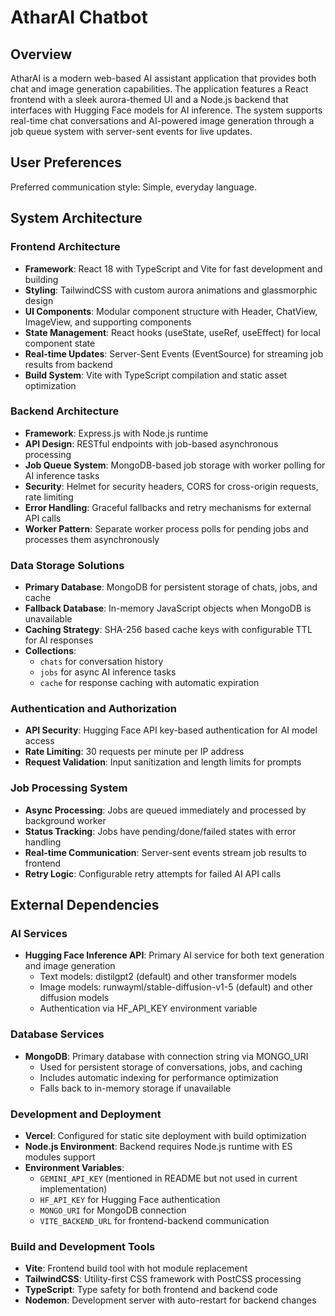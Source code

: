 # AtharAI Chatbot

## Overview

AtharAI is a modern web-based AI assistant application that provides both chat and image generation capabilities. The application features a React frontend with a sleek aurora-themed UI and a Node.js backend that interfaces with Hugging Face models for AI inference. The system supports real-time chat conversations and AI-powered image generation through a job queue system with server-sent events for live updates.

## User Preferences

Preferred communication style: Simple, everyday language.

## System Architecture

### Frontend Architecture
- **Framework**: React 18 with TypeScript and Vite for fast development and building
- **Styling**: TailwindCSS with custom aurora animations and glassmorphic design
- **UI Components**: Modular component structure with Header, ChatView, ImageView, and supporting components
- **State Management**: React hooks (useState, useRef, useEffect) for local component state
- **Real-time Updates**: Server-Sent Events (EventSource) for streaming job results from backend
- **Build System**: Vite with TypeScript compilation and static asset optimization

### Backend Architecture
- **Framework**: Express.js with Node.js runtime
- **API Design**: RESTful endpoints with job-based asynchronous processing
- **Job Queue System**: MongoDB-based job storage with worker polling for AI inference tasks
- **Security**: Helmet for security headers, CORS for cross-origin requests, rate limiting
- **Error Handling**: Graceful fallbacks and retry mechanisms for external API calls
- **Worker Pattern**: Separate worker process polls for pending jobs and processes them asynchronously

### Data Storage Solutions
- **Primary Database**: MongoDB for persistent storage of chats, jobs, and cache
- **Fallback Database**: In-memory JavaScript objects when MongoDB is unavailable
- **Caching Strategy**: SHA-256 based cache keys with configurable TTL for AI responses
- **Collections**: 
  - `chats` for conversation history
  - `jobs` for async AI inference tasks
  - `cache` for response caching with automatic expiration

### Authentication and Authorization
- **API Security**: Hugging Face API key-based authentication for AI model access
- **Rate Limiting**: 30 requests per minute per IP address
- **Request Validation**: Input sanitization and length limits for prompts

### Job Processing System
- **Async Processing**: Jobs are queued immediately and processed by background worker
- **Status Tracking**: Jobs have pending/done/failed states with error handling
- **Real-time Communication**: Server-sent events stream job results to frontend
- **Retry Logic**: Configurable retry attempts for failed AI API calls

## External Dependencies

### AI Services
- **Hugging Face Inference API**: Primary AI service for both text generation and image generation
  - Text models: distilgpt2 (default) and other transformer models
  - Image models: runwayml/stable-diffusion-v1-5 (default) and other diffusion models
  - Authentication via HF_API_KEY environment variable

### Database Services
- **MongoDB**: Primary database with connection string via MONGO_URI
  - Used for persistent storage of conversations, jobs, and caching
  - Includes automatic indexing for performance optimization
  - Falls back to in-memory storage if unavailable

### Development and Deployment
- **Vercel**: Configured for static site deployment with build optimization
- **Node.js Environment**: Backend requires Node.js runtime with ES modules support
- **Environment Variables**: 
  - `GEMINI_API_KEY` (mentioned in README but not used in current implementation)
  - `HF_API_KEY` for Hugging Face authentication
  - `MONGO_URI` for MongoDB connection
  - `VITE_BACKEND_URL` for frontend-backend communication

### Build and Development Tools
- **Vite**: Frontend build tool with hot module replacement
- **TailwindCSS**: Utility-first CSS framework with PostCSS processing
- **TypeScript**: Type safety for both frontend and backend code
- **Nodemon**: Development server with auto-restart for backend changes
